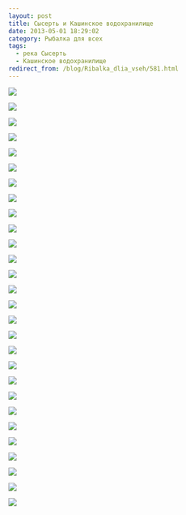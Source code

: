 ```yaml
---
layout: post
title: Сысерть и Кашинское водохранилище
date: 2013-05-01 18:29:02
category: Рыбалка для всех
tags:
  - река Сысерть
  - Кашинское водохранилище
redirect_from: /blog/Ribalka_dlia_vseh/581.html
---
```


![](/uploads/images/topic/2013/05/01/a5c8500071.jpg)

![](/uploads/images/topic/2013/05/01/267cc4f9a9.jpg)

![](/uploads/images/topic/2013/05/01/8a5e646c09.jpg)

![](/uploads/images/topic/2013/05/01/73e0e88f59.jpg)

![](/uploads/images/topic/2013/05/01/e252c5909a.jpg)

![](/uploads/images/topic/2013/05/01/2dbf6a202d.jpg)

![](/uploads/images/topic/2013/05/01/8e5c86b287.jpg)

![](/uploads/images/topic/2013/05/01/fbc7a9bfa5.jpg)

![](/uploads/images/topic/2013/05/01/0a24f048dd.jpg)

![](/uploads/images/topic/2013/05/01/47ec6a5b2b.jpg)

![](/uploads/images/topic/2013/05/01/2e974e1241.jpg)

![](/uploads/images/topic/2013/05/01/878fd3302d.jpg)

![](/uploads/images/topic/2013/05/01/8e4a4da3cd.jpg)

![](/uploads/images/topic/2013/05/01/e074ad282e.jpg)

![](/uploads/images/topic/2013/05/01/53047a7617.jpg)

![](/uploads/images/topic/2013/05/01/61cf405dd0.jpg)

![](/uploads/images/topic/2013/05/01/df2d611675.jpg)

![](/uploads/images/topic/2013/05/01/cab1f2b557.jpg)

![](/uploads/images/topic/2013/05/01/28b293760d.jpg)

![](/uploads/images/topic/2013/05/01/b625084f1c.jpg)

![](/uploads/images/topic/2013/05/01/4b76038158.jpg)

![](/uploads/images/topic/2013/05/01/6e5cbda580.jpg)

![](/uploads/images/topic/2013/05/01/2e3004dca6.jpg)

![](/uploads/images/topic/2013/05/01/15039ce04c.jpg)

![](/uploads/images/topic/2013/05/01/47b2c0f61a.jpg)

![](/uploads/images/topic/2013/05/01/d7bd36fcbd.jpg)

![](/uploads/images/topic/2013/05/01/18b360a399.jpg)

![](/uploads/images/topic/2013/05/01/77a6edda1a.jpg)
